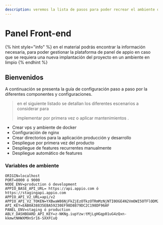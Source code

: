 ```yaml
---
description: veremos la lista de pasos para poder recrear el ambiente de panel
---
```


# Panel Front-end

{% hint style="info" %}
en el material podrás encontrar la información necesaria, para poder gestionar la plataforma de panel de appio en caso que se requiera una nueva implantación del proyecto en un ambiente en limpio
{% endhint %}

## Bienvenidos

A continuación se presenta la guía de configuración paso a paso por la diferentes componentes y configuraciones.&#x20;

> &#x20;en el siguiente listado se detallan los diferentes escenarios a considerar para&#x20;
>
> implementar por primera vez o aplicar mantenimientos .

* Crear vps y ambiente de docker
* Configuración de nginx&#x20;
* Crear directorios para la aplicación producción y desarrollo
* Despliegue por primera vez del producto&#x20;
* Despliegue de features recurrentes manualmente&#x20;
* Despliegue automático de features&#x20;

### Variables de ambiente&#x20;

```
ORIGIN=localhost
PORT=8000 ó 9000
NODE_ENV=production ó development
APPIO_BASE_API_URL= https://api.appio.com ó https://stagingapi.appio.com
APPIO_API_V2_URL=api/v2
APPIO_API_V2_TOKEN=YXBwaW86NjFkZjEzOTkzOTRmMzNjNTI0OGE4N2VmOWI5OTFlODM2NmRlNjdkMQ
API_KEY=EAB0A38835EBA59230EF98D8879DC2C198DF96AF
PANEL_ENV=staging ó production
ABLY_DASHBOARD_API_KEY=z-NKNg.iupYzw:tMjLgHGqp01uG4zQxn-kkmwtNHWXM9nSr16-SXXFCuQ
```
